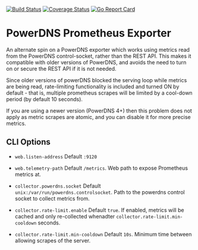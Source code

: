 [![Build Status](https://travis-ci.org/wrouesnel/pdns_exporter.svg?branch=master)](https://travis-ci.org/wrouesnel/pdns_exporter)
[![Coverage Status](https://coveralls.io/repos/github/wrouesnel/pdns_exporter/badge.svg?branch=master)](https://coveralls.io/github/wrouesnel/pdns_exporter?branch=master)
[![Go Report Card](https://goreportcard.com/badge/github.com/wrouesnel/pdns_exporter)](https://goreportcard.com/report/github.com/wrouesnel/pdns_exporter)

# PowerDNS Prometheus Exporter

An alternate spin on a PowerDNS exporter which works using metrics read from the PowerDNS control-socket, rather than
the REST API. This makes it compatible with older versions of PowerDNS, and avoids the need to turn on or secure the
REST API if it is not needed.

Since older versions of powerDNS blocked the serving loop while metrics are being read, rate-limiting functionality
is included and turned ON by default - that is, multiple prometheus scrapes will be limited by a cool-down period
(by default 10 seconds).

If you are using a newer version (PowerDNS 4+) then this problem does not apply as metric scrapes are atomic, and you
can disable it for more precise metrics.

## CLI Options
* `web.listen-address`
  Default `:9120`

* `web.telemetry-path`
  Default `/metrics`. Web path to expose Prometheus metrics at.

* `collector.powerdns.socket`
  Default `unix:/var/run/powerdns.controlsocket`. Path to the powerdns control socket to collect metrics from.

* `collector.rate-limit.enable`
  Default `true`. If enabled, metrics will be cached and only re-collected whenadter `collector.rate-limit.min-cooldown`
  seconds.

* `collector.rate-limit.min-cooldown`
  Default `10s`. Minimum time between allowing scrapes of the server.


